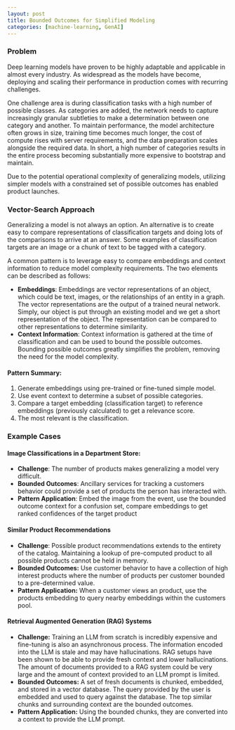 ```yaml
---
layout: post
title: Bounded Outcomes for Simplified Modeling
categories: [machine-learning, GenAI]
---
```


### Problem 

Deep learning models have proven to be highly adaptable and applicable in almost every industry. As widespread as the models have become, deploying and scaling their performance in production comes with recurring challenges. 

One challenge area is during classification tasks with a high number of possible classes. As categories are added, the network needs to capture increasingly granular subtleties to make a determination between one category and another. To maintain performance, the model architecture often grows in size, training time becomes much longer, the cost of compute rises with server requirements, and the data preparation scales alongside the required data. In short, a high number of categories results in the entire process becoming substantially more expensive to bootstrap and maintain. 

Due to the potential operational complexity of generalizing models, utilizing simpler models with a constrained set of possible outcomes has enabled product launches.

### Vector-Search Approach

Generalizing a model is not always an option. An alternative is to create easy to compare representations of classification targets and doing lots of the comparisons to arrive at an answer. Some examples of classification targets are an image or a chunk of text to be tagged with a category.

A common pattern is to leverage easy to compare embeddings and context information to reduce model complexity requirements. The two elements can be described as follows: 
* **Embeddings**: Embeddings are vector representations of an object, which could be text, images, or the relationships of an entity in a graph. The vector representations are the output of a trained neural network. Simply, our object is put through an existing model and we get a short representation of the object. The representation can be compared to other representations to determine similarity.
* **Context Information**: Context information is gathered at the time of classification and can be used to bound the possible outcomes. Bounding possible outcomes greatly simplifies the problem, removing the need for the model complexity. 

#### Pattern Summary:

1. Generate embeddings using pre-trained or fine-tuned simple model. 
2. Use event context to determine a subset of possible categories.
3. Compare a target embedding (classification target) to reference embeddings (previously calculated) to get a relevance score.
4. The most relevant is the classification.

### Example Cases

#### Image Classifications in a Department Store:

* **Challenge**: The number of products makes generalizing a model very difficult.
* **Bounded Outcomes**: Ancillary services for tracking a customers behavior could provide a set of products the person has interacted with.
* **Pattern Application**: Embed the image from the event, use the bounded outcome context for a confusion set, compare embeddings to get ranked confidences of the target product

#### Similar Product Recommendations

* **Challenge**: Possible product recommendations extends to the entirety of the catalog. Maintaining a lookup of pre-computed product to all possible products cannot be held in memory. 
* **Bounded Outcomes:** Use customer behavior to have a collection of high interest products where the number of products per customer bounded to a pre-determined value.
* **Pattern Application:** When a customer views an product, use the products embedding to query nearby embeddings within the customers pool. 

#### Retrieval Augmented Generation (RAG) Systems

* **Challenge:** Training an LLM from scratch is incredibly expensive and fine-tuning is also an asynchronous process. The information encoded into the LLM is stale and may have hallucinations. RAG setups have been shown to be able to provide fresh context and lower hallucinations. The amount of documents provided to a RAG system could be very large and the amount of context provided to an LLM prompt is limited.
* **Bounded Outcomes:** A set of fresh documents is chunked, embedded, and stored in a vector database. The query provided by the user is embedded and used to query against the database. The top similar chunks and surrounding context are the bounded outcomes.
* **Pattern Application:** Using the bounded chunks, they are converted into a context to provide the LLM prompt. 
